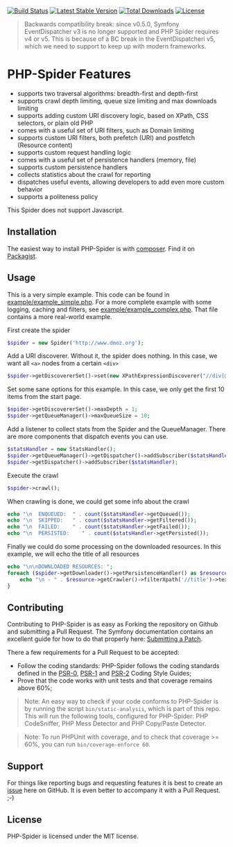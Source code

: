 [![Build Status](https://travis-ci.org/mvdbos/php-spider.png?branch=master)](https://travis-ci.org/mvdbos/php-spider)
[![Latest Stable Version](https://poser.pugx.org/vdb/php-spider/v/stable)](https://packagist.org/packages/vdb/php-spider)
[![Total Downloads](https://poser.pugx.org/vdb/php-spider/downloads)](https://packagist.org/packages/vdb/php-spider)
[![License](https://poser.pugx.org/vdb/php-spider/license)](https://packagist.org/packages/vdb/php-spider)

> Backwards compatibility break: since v0.5.0, Symfony EventDispatcher v3 is no longer supported and PHP Spider requires v4 or v5. This is because of a BC break in the EventDispatcheri v5, which we need to support to keep up with modern frameworks.

PHP-Spider Features
======
- supports two traversal algorithms: breadth-first and depth-first
- supports crawl depth limiting, queue size limiting and max downloads limiting
- supports adding custom URI discovery logic, based on XPath, CSS selectors, or plain old PHP
- comes with a useful set of URI filters, such as Domain limiting
- supports custom URI filters, both prefetch (URI) and postfetch (Resource content)
- supports custom request handling logic
- comes with a useful set of persistence handlers (memory, file)
- supports custom persistence handlers
- collects statistics about the crawl for reporting
- dispatches useful events, allowing developers to add even more custom behavior
- supports a politeness policy

This Spider does not support Javascript.

Installation
------------
The easiest way to install PHP-Spider is with [composer](https://getcomposer.org/).  Find it on [Packagist](https://packagist.org/packages/vdb/php-spider).

Usage
-----
This is a very simple example. This code can be found in [example/example_simple.php](https://github.com/matthijsvandenbos/php-spider/blob/master/example/example_simple.php). For a more complete example with some logging, caching and filters, see [example/example_complex.php](https://github.com/matthijsvandenbos/php-spider/blob/master/example/example_complex.php). That file contains a more real-world example.

First create the spider
```php
$spider = new Spider('http://www.dmoz.org');
```
Add a URI discoverer. Without it, the spider does nothing. In this case, we want all `<a>` nodes from a certain `<div>`

```php
$spider->getDiscovererSet()->set(new XPathExpressionDiscoverer("//div[@id='catalogs']//a"));
```
Set some sane options for this example. In this case, we only get the first 10 items from the start page.

```php
$spider->getDiscovererSet()->maxDepth = 1;
$spider->getQueueManager()->maxQueueSize = 10;
```
Add a listener to collect stats from the Spider and the QueueManager.
There are more components that dispatch events you can use.

```php
$statsHandler = new StatsHandler();
$spider->getQueueManager()->getDispatcher()->addSubscriber($statsHandler);
$spider->getDispatcher()->addSubscriber($statsHandler);
```
Execute the crawl

```php
$spider->crawl();
```
When crawling is done, we could get some info about the crawl
```php
echo "\n  ENQUEUED:  " . count($statsHandler->getQueued());
echo "\n  SKIPPED:   " . count($statsHandler->getFiltered());
echo "\n  FAILED:    " . count($statsHandler->getFailed());
echo "\n  PERSISTED:    " . count($statsHandler->getPersisted());
```
Finally we could do some processing on the downloaded resources. In this example, we will echo the title of all resources
```php
echo "\n\nDOWNLOADED RESOURCES: ";
foreach ($spider->getDownloader()->getPersistenceHandler() as $resource) {
    echo "\n - " . $resource->getCrawler()->filterXpath('//title')->text();
}

```
Contributing
------------
Contributing to PHP-Spider is as easy as Forking the repository on Github and submitting a Pull Request.
The Symfony documentation contains an excellent guide for how to do that properly here: [Submitting a Patch](http://symfony.com/doc/current/contributing/code/patches.html#step-1-setup-your-environment).

There a few requirements for a Pull Request to be accepted:
- Follow the coding standards: PHP-Spider follows the coding standards defined in the [PSR-0](https://github.com/php-fig/fig-standards/blob/master/accepted/PSR-0.md), [PSR-1](https://github.com/php-fig/fig-standards/blob/master/accepted/PSR-1-basic-coding-standard.md) and [PSR-2](https://github.com/php-fig/fig-standards/blob/master/accepted/PSR-2-coding-style-guide.md) Coding Style Guides;
- Prove that the code works with unit tests and that coverage remains above 60%;

> Note: An easy way to check if your code conforms to PHP-Spider is by running the script `bin/static-analysis`, which is part of this repo. This will run the following tools, configured for PHP-Spider: PHP CodeSniffer, PHP Mess Detector and PHP Copy/Paste Detector.  

> Note: To run PHPUnit with coverage, and to check that coverage >= 60%, you can run `bin/coverage-enforce 60`.

Support
-------
For things like reporting bugs and requesting features it is best to create an [issue](https://github.com/mvdbos/php-spider/issues) here on GitHub. It is even better to accompany it with a Pull Request. ;-)

License
-------
PHP-Spider is licensed under the MIT license.
